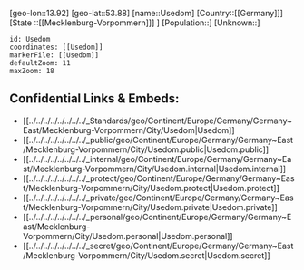 ﻿---
location: [53.88,13.92]
mapzoom: [7,12] 
mapmarker: city 
type: City
tags:
- geo/City


SpocWebEntityId: 35129
isDeleted: false
confidential: public

---
[geo-lon::13.92]
[geo-lat::53.88]
[name::Usedom]
[Country::[[Germany]]]
[State ::[[Mecklenburg-Vorpommern]]] ]
[Population::]
[Unknown::]


```leaflet
id: Usedom
coordinates: [[Usedom]]
markerFile: [[Usedom]]
defaultZoom: 11 
maxZoom: 18
```


## Confidential Links & Embeds: 
- [[../../../../../../../../_Standards/geo/Continent/Europe/Germany/Germany~East/Mecklenburg-Vorpommern/City/Usedom|Usedom]] 
- [[../../../../../../../../_public/geo/Continent/Europe/Germany/Germany~East/Mecklenburg-Vorpommern/City/Usedom.public|Usedom.public]] 
- [[../../../../../../../../_internal/geo/Continent/Europe/Germany/Germany~East/Mecklenburg-Vorpommern/City/Usedom.internal|Usedom.internal]] 
- [[../../../../../../../../_protect/geo/Continent/Europe/Germany/Germany~East/Mecklenburg-Vorpommern/City/Usedom.protect|Usedom.protect]] 
- [[../../../../../../../../_private/geo/Continent/Europe/Germany/Germany~East/Mecklenburg-Vorpommern/City/Usedom.private|Usedom.private]] 
- [[../../../../../../../../_personal/geo/Continent/Europe/Germany/Germany~East/Mecklenburg-Vorpommern/City/Usedom.personal|Usedom.personal]] 
- [[../../../../../../../../_secret/geo/Continent/Europe/Germany/Germany~East/Mecklenburg-Vorpommern/City/Usedom.secret|Usedom.secret]] 
